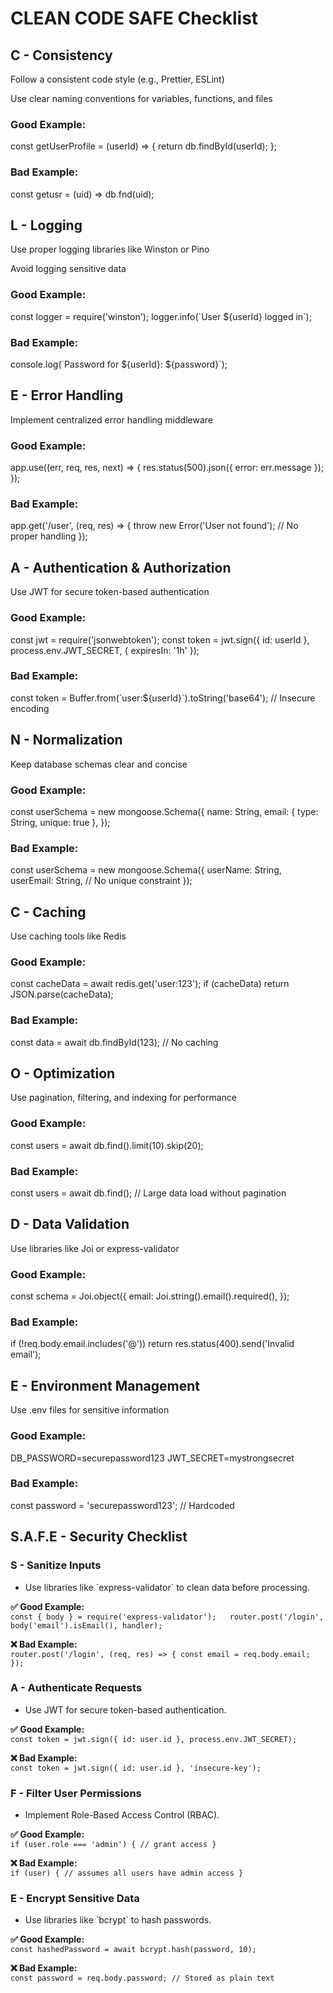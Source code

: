 
CLEAN CODE SAFE Checklist
=========================

C - Consistency
---------------

Follow a consistent code style (e.g., Prettier, ESLint)

Use clear naming conventions for variables, functions, and files

### Good Example:

const getUserProfile = (userId) => {
    return db.findById(userId);
};
    

### Bad Example:

const getusr = (uid) => db.fnd(uid);
    

L - Logging
-----------

Use proper logging libraries like Winston or Pino

Avoid logging sensitive data

### Good Example:

const logger = require('winston');
logger.info(\`User ${userId} logged in\`);
    

### Bad Example:

console.log(\`Password for ${userId}: ${password}\`);
    

E - Error Handling
------------------

Implement centralized error handling middleware

### Good Example:

app.use((err, req, res, next) => {
    res.status(500).json({ error: err.message });
});
    

### Bad Example:

app.get('/user', (req, res) => {
    throw new Error('User not found'); // No proper handling
});
    

A - Authentication & Authorization
----------------------------------

Use JWT for secure token-based authentication

### Good Example:

const jwt = require('jsonwebtoken');
const token = jwt.sign({ id: userId }, process.env.JWT\_SECRET, { expiresIn: '1h' });
    

### Bad Example:

const token = Buffer.from(\`user:${userId}\`).toString('base64'); // Insecure encoding
    

N - Normalization
-----------------

Keep database schemas clear and concise

### Good Example:

const userSchema = new mongoose.Schema({
    name: String,
    email: { type: String, unique: true },
});
    

### Bad Example:

const userSchema = new mongoose.Schema({
    userName: String,
    userEmail: String, // No unique constraint
});
    

C - Caching
-----------

Use caching tools like Redis

### Good Example:

const cacheData = await redis.get('user:123');
if (cacheData) return JSON.parse(cacheData);
    

### Bad Example:

const data = await db.findById(123); // No caching
    

O - Optimization
----------------

Use pagination, filtering, and indexing for performance

### Good Example:

const users = await db.find().limit(10).skip(20);
    

### Bad Example:

const users = await db.find(); // Large data load without pagination
    

D - Data Validation
-------------------

Use libraries like Joi or express-validator

### Good Example:

const schema = Joi.object({
    email: Joi.string().email().required(),
});
    

### Bad Example:

if (!req.body.email.includes('@')) return res.status(400).send('Invalid email');
    

E - Environment Management
--------------------------

Use .env files for sensitive information

### Good Example:

DB\_PASSWORD=securepassword123
JWT\_SECRET=mystrongsecret
    

### Bad Example:

const password = 'securepassword123'; // Hardcoded
    

S.A.F.E - Security Checklist
----------------------------

### S - Sanitize Inputs

*   Use libraries like \`express-validator\` to clean data before processing.

**✅ Good Example:**  
`const { body } = require('express-validator');   router.post('/login', body('email').isEmail(), handler);`

**❌ Bad Example:**  
`router.post('/login', (req, res) => { const email = req.body.email; });`

### A - Authenticate Requests

*   Use JWT for secure token-based authentication.

**✅ Good Example:**  
`const token = jwt.sign({ id: user.id }, process.env.JWT_SECRET);`

**❌ Bad Example:**  
`const token = jwt.sign({ id: user.id }, 'insecure-key');`

### F - Filter User Permissions

*   Implement Role-Based Access Control (RBAC).

**✅ Good Example:**  
`if (user.role === 'admin') { // grant access }`

**❌ Bad Example:**  
`if (user) { // assumes all users have admin access }`

### E - Encrypt Sensitive Data

*   Use libraries like \`bcrypt\` to hash passwords.

**✅ Good Example:**  
`const hashedPassword = await bcrypt.hash(password, 10);`

**❌ Bad Example:**  
`const password = req.body.password; // Stored as plain text`
